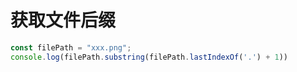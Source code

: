 # 获取文件后缀

```javaScript
const filePath = "xxx.png";
console.log(filePath.substring(filePath.lastIndexOf('.') + 1))
```
